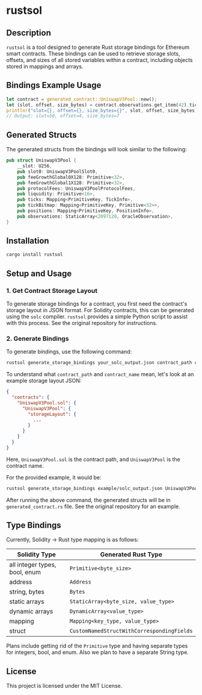 # rustsol

## Description

`rustsol` is a tool designed to generate Rust storage bindings for Ethereum smart contracts.
These bindings can be used to retrieve storage slots, offsets, and sizes of all stored variables within a contract,
including objects stored in mappings and arrays.

## Bindings Example Usage

```rust
let contract = generated_contract::UniswapV3Pool::new();
let (slot, offset, size_bytes) = contract.observations.get_item(42).tickCumulative.position();
println!("slot={}, offset={}, size_bytes={}", slot, offset, size_bytes);
// Output: slot=50, offset=4, size_bytes=7
```

## Generated Structs

The generated structs from the bindings will look similar to the following:

```rust
pub struct UniswapV3Pool {
    __slot: U256,
    pub slot0: UniswapV3PoolSlot0,
    pub feeGrowthGlobal0X128: Primitive<32>,
    pub feeGrowthGlobal1X128: Primitive<32>,
    pub protocolFees: UniswapV3PoolProtocolFees,
    pub liquidity: Primitive<16>,
    pub ticks: Mapping<PrimitiveKey, TickInfo>,
    pub tickBitmap: Mapping<PrimitiveKey, Primitive<32>>,
    pub positions: Mapping<PrimitiveKey, PositionInfo>,
    pub observations: StaticArray<2097120, OracleObservation>,
}
```

## Installation

```bash
cargo install rustsol
```

## Setup and Usage

### 1. Get Contract Storage Layout

To generate storage bindings for a contract, you first need the contract's storage layout in JSON format.
For Solidity contracts, this can be generated using the `solc` compiler.
`rustsol` provides a simple Python script to assist with this process.
See the original repository for instructions.


### 2. Generate Bindings

To generate bindings, use the following command:

```bash
rustsol generate_storage_bindings your_solc_output.json contract_path contract_name generated_contract.rs
```

To understand what `contract_path` and `contract_name` mean, let's look at an example storage layout JSON:

```json
{
  "contracts": {
    "UniswapV3Pool.sol": {
      "UniswapV3Pool": {
        "storageLayout": {
          ...
        }
      }
    }
  }
}
```

Here, `UniswapV3Pool.sol` is the contract path, and `UniswapV3Pool` is the contract name.

For the provided example, it would be:

```bash
rustsol generate_storage_bindings example/solc_output.json UniswapV3Pool.sol UniswapV3Pool example/src/generated_contract.rs
```

After running the above command, the generated structs will be in `generated_contract.rs` file.
See the original repository for an example.

## Type Bindings
Currently, Solidity -> Rust type mapping is as follows:

| Solidity Type                 | Generated Rust Type                        |
|-------------------------------|--------------------------------------------|
| all integer types, bool, enum | `Primitive<byte_size>`                     |
| address                       | `Address`                                  |
| string, bytes                 | `Bytes`                                    |
| static arrays                 | `StaticArray<byte_size, value_type>`       |
| dynamic arrays                | `DynamicArray<value_type>`                 |
| mapping                       | `Mapping<key_type, value_type>`            |
| struct                        | `CustomNamedStructWithCorrespondingFields` |

Plans include getting rid of the `Primitive` type and having separate types for integers, bool, and enum.
Also we plan to have a separate String type.


## License

This project is licensed under the MIT License.
